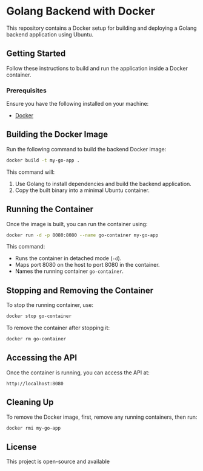 # Golang Backend with Docker

This repository contains a Docker setup for building and deploying a Golang backend application using Ubuntu.

## Getting Started

Follow these instructions to build and run the application inside a Docker container.

### Prerequisites

Ensure you have the following installed on your machine:
- [Docker](https://www.docker.com/get-started)

## Building the Docker Image

Run the following command to build the backend Docker image:

```sh
docker build -t my-go-app .
```

This command will:
1. Use Golang to install dependencies and build the backend application.
2. Copy the built binary into a minimal Ubuntu container.

## Running the Container

Once the image is built, you can run the container using:

```sh
docker run -d -p 8080:8080 --name go-container my-go-app
```

This command:
- Runs the container in detached mode (`-d`).
- Maps port 8080 on the host to port 8080 in the container.
- Names the running container `go-container`.

## Stopping and Removing the Container

To stop the running container, use:

```sh
docker stop go-container
```

To remove the container after stopping it:

```sh
docker rm go-container
```

## Accessing the API

Once the container is running, you can access the API at:

```
http://localhost:8080
```

## Cleaning Up

To remove the Docker image, first, remove any running containers, then run:

```sh
docker rmi my-go-app
```

## License

This project is open-source and available

